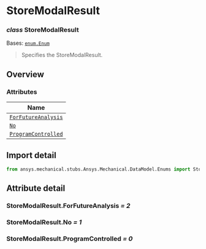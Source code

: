 # StoreModalResult

<a id="StoreModalResult"></a>

### *class* StoreModalResult

Bases: [`enum.Enum`](https://docs.python.org/3/library/enum.html#enum.Enum)

> Specifies the StoreModalResult.

> <!-- !! processed by numpydoc !! -->

<a id="overview"></a>

## Overview

### Attributes

| Name |
| -------------------------------------------------------------- |
| [`ForFutureAnalysis`](#StoreModalResult.ForFutureAnalysis) |
| [`No`](#StoreModalResult.No) |
| [`ProgramControlled`](#StoreModalResult.ProgramControlled) |

<a id="import-detail"></a>

## Import detail

```python
from ansys.mechanical.stubs.Ansys.Mechanical.DataModel.Enums import StoreModalResult
```

<a id="attribute-detail"></a>

## Attribute detail

<a id="StoreModalResult.ForFutureAnalysis"></a>

### StoreModalResult.ForFutureAnalysis *= 2*

<a id="StoreModalResult.No"></a>

### StoreModalResult.No *= 1*

<a id="StoreModalResult.ProgramControlled"></a>

### StoreModalResult.ProgramControlled *= 0*
